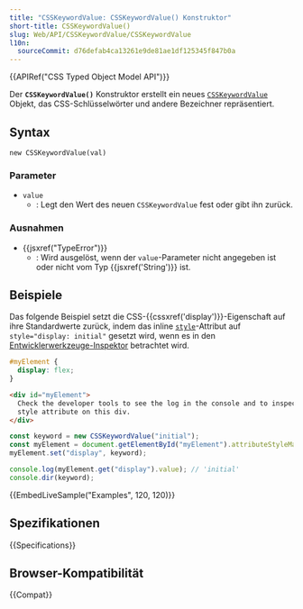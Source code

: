 ```yaml
---
title: "CSSKeywordValue: CSSKeywordValue() Konstruktor"
short-title: CSSKeywordValue()
slug: Web/API/CSSKeywordValue/CSSKeywordValue
l10n:
  sourceCommit: d76defab4ca13261e9de81ae1df125345f847b0a
---
```


{{APIRef("CSS Typed Object Model API")}}

Der **`CSSKeywordValue()`** Konstruktor erstellt ein neues [`CSSKeywordValue`](/de/docs/Web/API/CSSKeywordValue) Objekt, das CSS-Schlüsselwörter und andere Bezeichner repräsentiert.

## Syntax

```js-nolint
new CSSKeywordValue(val)
```

### Parameter

- `value`
  - : Legt den Wert des neuen `CSSKeywordValue` fest oder gibt ihn zurück.

### Ausnahmen

- {{jsxref("TypeError")}}
  - : Wird ausgelöst, wenn der `value`-Parameter nicht angegeben ist oder nicht vom Typ {{jsxref('String')}} ist.

## Beispiele

Das folgende Beispiel setzt die CSS-{{cssxref('display')}}-Eigenschaft auf ihre Standardwerte zurück, indem das inline [`style`](/de/docs/Web/HTML/Global_attributes/style)-Attribut auf `style="display: initial"` gesetzt wird, wenn es in den [Entwicklerwerkzeuge-Inspektor](https://firefox-source-docs.mozilla.org/devtools-user/page_inspector/how_to/select_an_element/index.html) betrachtet wird.

```css hidden
#myElement {
  display: flex;
}
```

```html hidden
<div id="myElement">
  Check the developer tools to see the log in the console and to inspect the
  style attribute on this div.
</div>
```

```js
const keyword = new CSSKeywordValue("initial");
const myElement = document.getElementById("myElement").attributeStyleMap;
myElement.set("display", keyword);

console.log(myElement.get("display").value); // 'initial'
console.dir(keyword);
```

{{EmbedLiveSample("Examples", 120, 120)}}

## Spezifikationen

{{Specifications}}

## Browser-Kompatibilität

{{Compat}}
